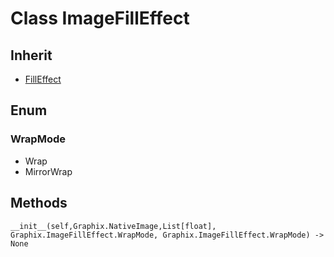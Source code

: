 # Class ImageFillEffect

## Inherit

* [FillEffect](FillEffect.md)

## Enum

### WrapMode

* Wrap
* MirrorWrap

## Methods

```
__init__(self,Graphix.NativeImage,List[float], Graphix.ImageFillEffect.WrapMode, Graphix.ImageFillEffect.WrapMode) -> None
```
